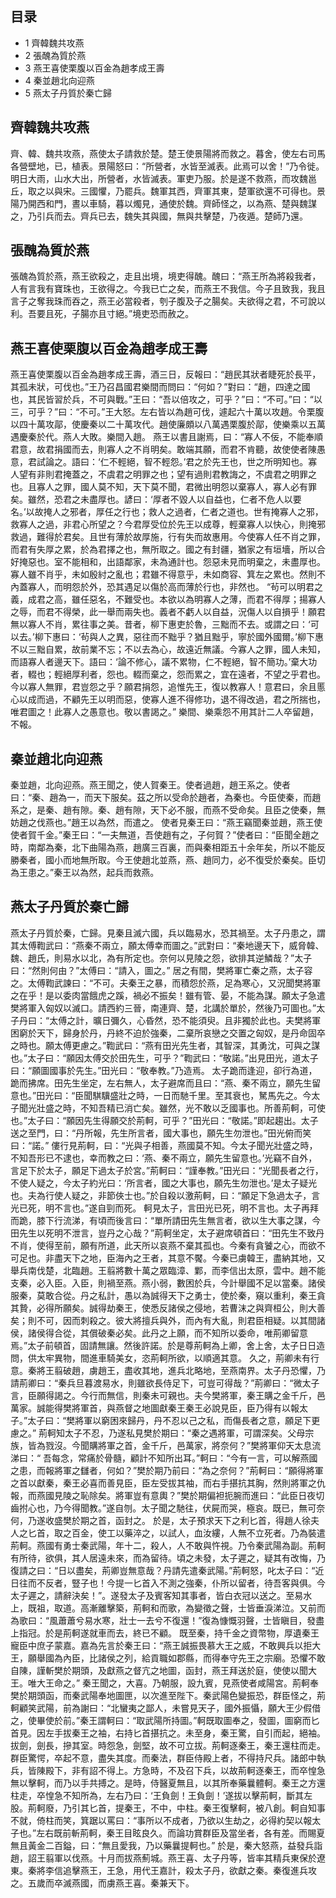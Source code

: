 ## 目录

-   1 齊韓魏共攻燕
-   2 張醜為質於燕
-   3 燕王喜使栗腹以百金為趙孝成王壽
-   4 秦並趙北向迎燕
-   5 燕太子丹質於秦亡歸

##  齊韓魏共攻燕

齊、韓、魏共攻燕，燕使太子請救於楚。楚王使景陽將而救之。暮舍，使左右司馬各營壁地，已，植表。景陽怒曰：“所營者，水皆至滅表。此焉可以舍！”乃令徙。明日大雨，山水大出，所營者，水皆滅表。軍吏乃服。於是遂不救燕，而攻魏邕丘，取之以與宋。三國懼，乃罷兵。魏軍其西，齊軍其東，楚軍欲還不可得也。景陽乃開西和門，晝以車騎，暮以燭見，通使於魏。齊師怪之，以為燕、楚與魏謀之，乃引兵而去。齊兵已去，魏失其與國，無與共擊楚，乃夜遁。楚師乃還。

##  張醜為質於燕

張醜為質於燕，燕王欲殺之，走且出境，境吏得醜。醜曰：“燕王所為將殺我者，人有言我有寶珠也，王欲得之。今我已亡之矣，而燕王不我信。今子且致我，我且言子之奪我珠而吞之，燕王必當殺者，刳子腹及子之腸矣。夫欲得之君，不可說以利。吾要且死，子腸亦且寸絕。”境吏恐而赦之。

##  燕王喜使栗腹以百金為趙孝成王壽

燕王喜使栗腹以百金為趙孝成王壽，酒三日，反報曰：“趙民其狀者睫死於長平，其孤未狀，可伐也。”王乃召昌國君樂間而問曰：“何如？”對曰：“趙，四達之國也，其民皆習於兵，不可與戰。”王曰：“吾以倍攻之，可乎？”曰：“不可。”曰：“以三，可乎？”曰：“不可。”王大怒。左右皆以為趙可伐，遽起六十萬以攻趙。令栗腹以四十萬攻鄗，使慶秦以二十萬攻代。趙使廉頗以八萬遇栗腹於鄗，使樂乘以五萬遇慶秦於代。燕人大敗。樂間入趙。
燕王以書且謝焉，曰：“寡人不佞，不能奉順君意，故君捐國而去，則寡人之不肖明矣。敢端其願，而君不肯聽，故使使者陳愚意，君試論之。語曰：‘仁不輕絕，智不輕怨。’君之於先王也，世之所明知也。寡人望有非則君掩蓋之，不虞君之明罪之也；望有過則君教誨之，不虞君之明罪之也。且寡人之罪，國人莫不知，天下莫不聞，君微出明怨以棄寡人，寡人必有罪矣。雖然，恐君之未盡厚也。諺曰：‘厚者不毀人以自益也，仁者不危人以要名。’以故掩人之邪者，厚任之行也；救人之過者，仁者之道也。世有掩寡人之邪，救寡人之過，非君心所望之？今君厚受位於先王以成尊，輕棄寡人以快心，則掩邪救過，難得於君矣。且世有薄於故厚施，行有失而故惠用。今使寡人任不肖之罪，而君有失厚之累，於為君擇之也，無所取之。國之有封疆，猶家之有垣墻，所以合好掩惡也。室不能相和，出語鄰家，未為通計也。怨惡未見而明棄之，未盡厚也。寡人雖不肖乎，未如殷紂之亂也；君雖不得意乎，未如商容、箕左之累也。然則不內蓋寡人，而明怨於外，恐其遇足以傷於高而薄於行也，非然也。
“茍可以明君之義，成君之高，雖任惡名，不難受也。本欲以為明寡人之薄，而君不得厚；揚寡人之辱，而君不得榮，此一舉而兩失也。義者不虧人以自益，況傷人以自損乎！願君無以寡人不肖，累往事之美。昔者，柳下惠吏於魯，三黜而不去。或謂之曰：‘可以去。’柳下惠曰：‘茍與人之異，惡往而不黜乎？猶且黜乎，寧於國外國爾。’柳下惠不以三黜自累，故前業不忘；不以去為心，故遠近無議。今寡人之罪，國人未知，而語寡人者邊天下。語曰：‘論不修心，議不累物，仁不輕絕，智不簡功。’棄大功者，輟也；輕絕厚利者，怨也。輟而棄之，怨而累之，宜在遠者，不望之乎君也。今以寡人無罪，君豈怨之乎？願君捐怨，追惟先王，復以教寡人！意君曰，余且慝心以成而過，不顧先王以明而惡，使寡人進不得修功，退不得改過，君之所揣也，唯君圖之！此寡人之愚意也。敬以書謁之。”
樂間、樂乘怨不用其計二人卒留趙，不報。

##  秦並趙北向迎燕

秦並趙，北向迎燕。燕王聞之，使人賀秦王。使者過趙，趙王系之。使者曰：“秦、趙為一，而天下服矣。茲之所以受命於趙者，為秦也。今臣使秦，而趙系之，是秦、趙有隙。秦、趙有隙，天下必不服，而燕不受命矣。且臣之使秦，無妨趙之伐燕也。”趙王以為然，而遣之。
使者見秦王曰：“燕王竊聞秦並趙，燕王使使者賀千金。”秦王曰：“一夫無道，吾使趙有之，子何賀？”使者曰：“臣聞全趙之時，南鄰為秦，北下曲陽為燕，趙廣三百裏，而與秦相距五十余年矣，所以不能反勝秦者，國小而地無所取。今王使趙北並燕，燕、趙同力，必不復受於秦矣。臣切為王患之。”秦王以為然，起兵而救燕。

##  燕太子丹質於秦亡歸

燕太子丹質於秦，亡歸。見秦且滅六國，兵以臨易水，恐其禍至。太子丹患之，謂其太傅鞫武曰：“燕秦不兩立，願太傅幸而圖之。”武對曰：“秦地邊天下，威脅韓、魏、趙氏，則易水以北，為有所定也。奈何以見陵之怨，欲排其逆鱗哉？”太子曰：“然則何由？”太傅曰：“請入，圖之。”
居之有間，樊將軍亡秦之燕，太子容之。太傅鞫武諫曰：“不可。夫秦王之暴，而積怨於燕，足為寒心，又況聞樊將軍之在乎！是以委肉當餓虎之蹊，禍必不振矣！雖有管、晏，不能為謀。願太子急遣樊將軍入匈奴以滅口。請西約三晉，南連齊、楚，北講於單於，然後乃可圖也。”太子丹曰：“太傅之計，曠日彌久，心昏然，恐不能須臾。且非獨於此也。夫樊將軍困窮於天下，歸身於丹，丹終不迫於強秦，二棄所哀戀之交置之匈奴，是丹命固卒之時也。願太傅更慮之。”鞫武曰：“燕有田光先生者，其智深，其勇沈，可與之謀也。”太子曰：“願因太傅交於田先生，可乎？”鞫武曰：“敬諾。”出見田光，道太子曰：“願圖國事於先生。”田光曰：“敬奉教。”乃造焉。
太子跪而逢迎，卻行為道，跪而拂席。田先生坐定，左右無人，太子避席而且曰：“燕、秦不兩立，願先生留意也。”田光曰：“臣聞騏驥盛壯之時，一日而馳千里。至其衰也，駑馬先之。今太子聞光壯盛之時，不知吾精已消亡矣。雖然，光不敢以乏國事也。所善荊軻，可使也。”太子曰：“願因先生得願交於荊軻，可乎？”田光曰：“敬諾。”即起趨出。太子送之至門，曰：“丹所報，先生所言者，國大事也，願先生勿泄也。”田光俯而笑曰：“諾。”
僂行見荊軻，曰：“光與子相善，燕國莫不知。今太子聞光壯盛之時，不知吾形已不逮也，幸而教之曰：‘燕、秦不兩立，願先生留意也。’光竊不自外，言足下於太子，願足下過太子於宮。”荊軻曰：“謹奉教。”田光曰：“光聞長者之行，不使人疑之，今太子約光曰：‘所言者，國之大事也，願先生勿泄也。’是太子疑光也。夫為行使人疑之，非節俠士也。”於自殺以激荊軻，曰：“願足下急過太子，言光已死，明不言也。”遂自剄而死。
軻見太子，言田光已死，明不言也。太子再拜而跪，膝下行流涕，有頃而後言曰：“單所請田先生無言者，欲以生大事之謀，今田先生以死明不泄言，豈丹之心哉？”荊軻坐定，太子避席頓首曰：“田先生不致丹不肖，使得至前，願有所道，此天所以哀燕不棄其孤也。今秦有貪饕之心，而欲不可足也。非盡天下之地，臣海內之王者，其意不饜。今秦已虜韓王，盡納其地，又舉兵南伐楚，北臨趙。王翦將數十萬之眾臨漳、鄴，而李信出太原，雲中。趙不能支秦，必入臣。入臣，則禍至燕。燕小弱，數困於兵，今計舉國不足以當秦。諸侯服秦，莫敢合從。丹之私計，愚以為誠得天下之勇士，使於秦，窺以重利，秦王貪其贄，必得所願矣。誠得劫秦王，使悉反諸侯之侵地，若曹沫之與齊桓公，則大善矣；則不可，因而刺殺之。彼大將擅兵與外，而內有大亂，則君臣相疑。以其間諸侯，諸侯得合從，其償破秦必矣。此丹之上願，而不知所以委命，唯荊卿留意焉。”太子前頓首，固請無讓。然後許諾。於是尊荊軻為上卿，舍上舍，太子日日造問，供太牢異物，間進車騎美女，恣荊軻所欲，以順適其意。
久之，荊卿未有行意。秦將王翦破趙，虜趙王，盡收其地，進兵北略地，至燕南界。太子丹恐懼，乃請荊卿曰：“秦兵旦暮渡易水，則雖欲長侍足下，可豈可得哉？”荊卿曰：“微太子言，臣願得謁之。今行而無信，則秦未可親也。夫今樊將軍，秦王購之金千斤，邑萬家。誠能得樊將軍首，與燕督之地圖獻秦王秦王必說見臣，臣乃得有以報太子。”太子曰：“樊將軍以窮困來歸丹，丹不忍以己之私，而傷長者之意，願足下更慮之。”
荊軻知太子不忍，乃遂私見樊於期曰：“秦之遇將軍，可謂深矣。父母宗族，皆為戮沒。今聞購將軍之首，金千斤，邑萬家，將奈何？”樊將軍仰天太息流涕曰：“
吾每念，常痛於骨髓，顧計不知所出耳。”軻曰：“今有一言，可以解燕國之患，而報將軍之讎者，何如？”樊於期乃前曰：“為之奈何？”荊軻曰：“願得將軍之首以獻秦，秦王必喜而善見臣，臣左受拔其袖，而右手揕抗其胸，然則將軍之仇報，而燕國見陵之恥除矣。將軍豈有意輿？”樊於期偏袒扼腕而進曰：“此臣日夜切齒拊心也，乃今得聞教。”遂自刎。太子聞之馳往，伏屍而哭，極哀。既已，無可奈何，乃遂收盛樊於期之首，函封之。
於是，太子預求天下之利匕首，得趙人徐夫人之匕首，取之百金，使工以藥淬之，以試人，血汝縷，人無不立死者。乃為裝遣荊軻。燕國有勇士秦武陽，年十二，殺人，人不敢與忤視。乃令秦武陽為副。荊軻有所待，欲俱，其人居遠未來，而為留待。頃之未發，太子遲之，疑其有改悔，乃復請之曰：“日以盡矣，荊卿豈無意哉？丹請先遣秦武陽。”荊軻怒，叱太子曰：“近日往而不反者，豎子也！今提一匕首入不測之強秦，仆所以留者，待吾客與俱。今太子遲之，請辭決矣！”。遂發太子及賓客知其事者，皆白衣冠以送之。至易水上，既祖，取道。高漸離擊築，荊軻和而歌，為變徵之聲，士皆垂淚涕泣。又前而為歌曰：“風蕭蕭兮易水寒，壯士一去兮不復還！”復為慷慨羽聲，士皆瞋目，發盡上指冠。於是荊軻遂就車而去，終已不顧。
既至秦，持千金之資幣物，厚遺秦王寵臣中庶子蒙嘉。嘉為先言於秦王曰：“燕王誠振畏慕大王之威，不敢興兵以拒大王，願舉國為內臣，比諸侯之列，給貢職如郡縣，而得奉守先王之宗廟。恐懼不敢自陳，謹斬樊於期頭，及獻燕之督亢之地圖，函封，燕王拜送於庭，使使以聞大王。唯大王命之。”
秦王聞之，大喜。乃朝服，設九賓，見燕使者咸陽宮。荊軻奉樊於期頭函，而秦武陽奉地圖匣，以次進至陛下。秦武陽色變振恐，群臣怪之，荊軻顧笑武陽，前為謝曰：“北蠻夷之鄙人，未嘗見天子，國外振懾，願大王少假借之，使畢使於前。”秦王謂軻曰：“取武陽所持圖。”軻既取圖奉之，發圖，圖窮而匕首見。因左手拔秦王之袖，右持匕首揕抗之。未至身，秦王驚，自引而起，絕袖。拔劍，劍長，摻其室。時怨急，劍堅，故不可立拔。荊軻逐秦王，秦王還柱而走。群臣驚愕，卒起不意，盡失其度。而秦法，群臣侍殿上者，不得持尺兵。諸郎中執兵，皆陳殿下，非有詔不得上。方急時，不及召下兵，以故荊軻逐秦王，而卒惶急無以擊軻，而乃以手共搏之。是時，侍醫夏無且，以其所奉藥曩體軻。秦王之方還柱走，卒惶急不知所為，左右乃曰：‘王負劍！王負劍！’遂拔以擊荊軻，斷其左股。荊軻廢，乃引其匕首，提秦王，不中，中柱。秦王復擊軻，被八創。軻自知事不就，倚柱而笑，箕踞以罵曰：“事所以不成者，乃欲以生劫之，必得約契以報太子也。”左右既前斬荊軻，秦王目眩良久。而論功賞群臣及當坐者，各有差。而賜夏無且黃金二百鎰，曰：“無且愛我，乃以藥曩提軻也。”
於是，秦大怒燕，益發兵詣趙，詔王翦軍以伐燕。十月而拔燕薊城。燕王喜、太子丹等，皆率其精兵東保於遼東。秦將李信追擊燕王，王急，用代王嘉計，殺太子丹，欲獻之秦。秦復進兵攻之。五歲而卒滅燕國，而虜燕王喜。秦兼天下。

